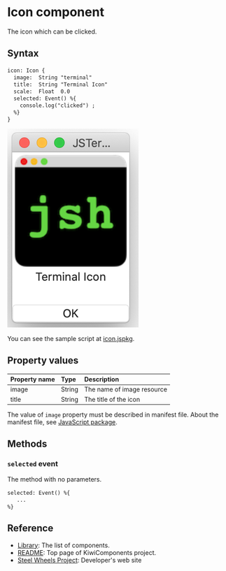 # Icon component
The icon which can be clicked.

## Syntax
````
icon: Icon {
  image:  String "terminal"
  title:  String "Terminal Icon"
  scale:  Float  0.0
  selected: Event() %{
    console.log("clicked") ;
  %}
}
````
![icon-view](Images/icon-view.png)

You can see the sample script at [icon.jspkg](https://github.com/steelwheels/JSTerminal/tree/master/Resource/Sample/icon.jspkg).

## Property values
|Property name  |Type   |Description            |
|:--            |:--    |:--                    |
|image          |String |The name of image resource |
|title          |String |The title of the icon |

The value of `image` property must be described in manifest file. About the manifest file, see [JavaScript package](https://github.com/steelwheels/JSTools/blob/master/Document/jspkg.md).

## Methods
### `selected` event
The method with no parameters.
````
selected: Event() %{
   ...
%}
````

## Reference
* [Library](https://github.com/steelwheels/KiwiCompnents/blob/master/Document/Library.md): The list of components.
* [README](https://github.com/steelwheels/KiwiCompnents): Top page of KiwiComponents project.
* [Steel Wheels Project](https://steelwheels.github.io): Developer's web site


